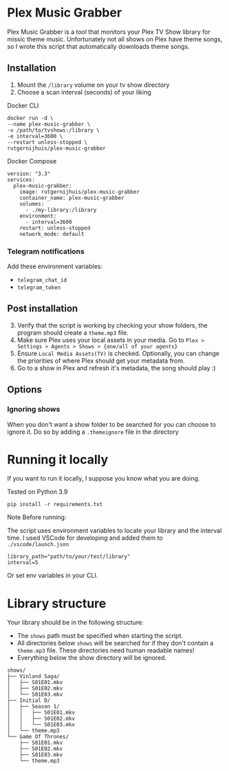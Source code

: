# Plex Music Grabber
Plex Music Grabber is a tool that monitors your Plex TV Show library for missic theme music. Unfortunately not all shows on Plex have theme songs, so I wrote this script that automatically downloads theme songs.


## Installation

1. Mount the `/library` volume on your tv show directory
2. Choose a scan interval (seconds) of your liking

Docker CLI
```
docker run -d \
--name plex-music-grabber \
-v /path/to/tvshows:/library \
-e interval=3600 \
--restart unless-stopped \
rutgernijhuis/plex-music-grabber
```

Docker Compose
```
version: "3.3"
services:
  plex-music-grabber:
    image: rutgernijhuis/plex-music-grabber
    container_name: plex-music-grabber
    volumes:
      - ./my-library:/library
    environment:
      - interval=3600
    restart: unless-stopped
    network_mode: default
```

### Telegram notifications
Add these environment variables:
- `telegram_chat_id`
- `telegram_token`

## Post installation 
3. Verify that the script is working by checking your show folders, the program should create a `theme.mp3` file.
4. Make sure Plex uses your local assets in your media. Go to `Plex > Settings > Agents > Shows > {one/all of your agents}`
5. Ensure `Local Media Assets(TV)` is checked. Optionally, you can change the priorities of where Plex should get your metadata from.
6. Go to a show in Plex and refresh it's metadata, the song should play :)

## Options
### Ignoring shows
When you don't want a show folder to be searched for you can choose to ignore it.
Do so by adding a `.themeignore` file in the directory

# Running it locally
If you want to run it locally, I suppose you know what you are doing.

Tested on Python 3.9

`pip install -r requirements.txt`

Note Before running:

The script uses environment variables to locate your library and the interval time.
I used VSCode for developing and added them to `./vscode/launch.json`

```
library_path="path/to/your/test/library"
interval=5
```

Or set env variables in your CLI.

# Library structure

Your library should be in the following structure:
- The `shows` path must be specified when starting the script.
- All directories below `shows` will be searched for if they don't contain a `theme.mp3` file. These directories need human readable names!
- Everything below the show directory will be ignored.

```
shows/
├── Vinland Saga/
│   ├── S01E01.mkv
│   ├── S01E02.mkv
│   └── S01E03.mkv
├── Initial D/
│   ├── Season 1/
│   │   ├── S01E01.mkv
│   │   ├── S01E02.mkv
│   │   └── S01E03.mkv
│   └── theme.mp3
└── Game Of Thrones/
    ├── S01E01.mkv
    ├── S01E02.mkv
    ├── S01E03.mkv
    └── theme.mp3
```
